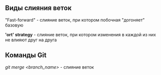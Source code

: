 ## Виды слияния веток

"Fast-forward" - слияние веток, при котором побочная "догоняет" базовую

**'ort' strategy** - слияние веток, при котором изменения в каждой из них не влияют друг на друга



## Команды Git

*git merge <branch_name>* - слияние веток


